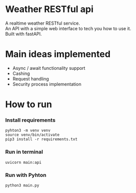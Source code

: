 # Weather RESTful api
A realtime weather RESTful service.  
An API with a simple web interface to tech you how to use it.  
Built with fastAPI.

# Main ideas implemented
- Async / await functionality support 
- Cashing 
- Request handling 
- Security process implementation

# How to run
### Install requirements 
```shell script
pyhton3 -m venv venv 
source venv/bin/activate
pip3 install -r requirements.txt
```

### Run in terminal
```shell script
uvicorn main:api
```

### Run with Pyhton
```shell script
python3 main.py
```